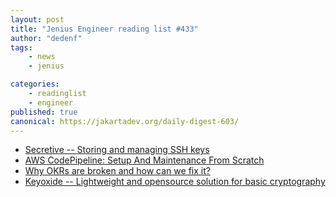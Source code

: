 ```yaml
---
layout: post
title: "Jenius Engineer reading list #433"
author: "dedenf"
tags:
    - news
    - jenius

categories:
    - readinglist
    - engineer
published: true
canonical: https://jakartadev.org/daily-digest-603/
---
```



- [Secretive -- Storing and managing SSH keys](https://github.com/maxgoedjen/secretive)
- [AWS CodePipeline: Setup And Maintenance From Scratch](https://hackernoon.com/aws-codepipeline-setup-and-maintenance-from-scratch-gz2x3uvt)
- [Why OKRs are broken and how can we fix it?](https://medium.com/@trials_eng_manager/why-okrs-are-broken-and-how-can-we-fix-it-6f736bd74516)
- [Keyoxide -- Lightweight and opensource solution for basic cryptography](https://yarmo.eu/post/keyoxide)
